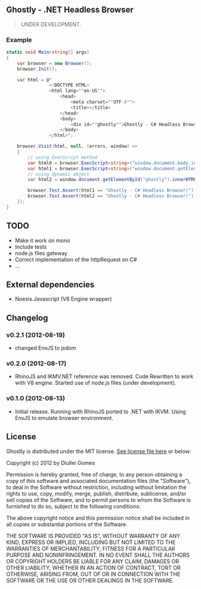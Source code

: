 ## Ghostly - .NET Headless Browser

> UNDER DEVELOPMENT.

### Example

```csharp
static void Main(string[] args)
{
	var browser = new Browser();
	browser.Init();

	var html = @"
				<!DOCTYPE HTML>
				<html lang=""en-US"">
					<head>
						<meta charset=""UTF-8"">
						<title></title>
					</head>
					<body>
						<div id=""ghostly"">Ghostly - C# Headless Browser!</div>
					</body>
				</html>";

	browser.Visit(html, null, (errors, window) =>
	{
		// using ExecScript method
		var html0 = browser.ExecScript<string>("window.document.body.innerHTML");
		var html1 = browser.ExecScript<string>("window.document.getElementById('ghostly').innerHTML");
		// using dynamic object
		var html2 = window.document.getElementById("ghostly").innerHTML;

		browser.Test.Assert(html1 == "Ghostly - C# Headless Browser!");
		browser.Test.Assert(html2 == "Ghostly - C# Headless Browser!");
	});
}
```

## TODO

* Make it work on mono
* Include tests
* node.js files gateway
* Correct implementation of the httpRequest on C#
* ...

## External dependencies

* Noesis.Javascript (V8 Engine wrapper)

## Changelog

### v0.2.1 (2012-08-19)

* changed EnvJS to jsdom

### v0.2.0 (2012-08-17)

* RhinoJS and IKMV.NET reference was removed. Code Rewritten to work with V8 engine. Started use of node.js files (under development).

### v0.1.0 (2012-08-13)

* Initial release. Running with RhinoJS ported to .NET with IKVM. Using EnvJS to emulate browser environment.

## License

Ghostly is distributed under the MIT license. [See license file here](https://raw.github.com/Diullei/Ghostly/master/LICENSE.txt) or below:

Copyright (c) 2012 by Diullei Gomes

Permission is hereby granted, free of charge, to any person obtaining a copy of this software and associated documentation files (the "Software"), to deal in the Software without restriction, including without limitation the rights to use, copy, modify, merge, publish, distribute, sublicense, and/or sell copies of the Software, and to permit persons to whom the Software is furnished to do so, subject to the following conditions:

The above copyright notice and this permission notice shall be included in all copies or substantial portions of the Software.

THE SOFTWARE IS PROVIDED "AS IS", WITHOUT WARRANTY OF ANY KIND, EXPRESS OR IMPLIED, INCLUDING BUT NOT LIMITED TO THE WARRANTIES OF MERCHANTABILITY, FITNESS FOR A PARTICULAR PURPOSE AND NONINFRINGEMENT. IN NO EVENT SHALL THE AUTHORS OR COPYRIGHT HOLDERS BE LIABLE FOR ANY CLAIM, DAMAGES OR OTHER LIABILITY, WHETHER IN AN ACTION OF CONTRACT, TORT OR OTHERWISE, ARISING FROM, OUT OF OR IN CONNECTION WITH THE SOFTWARE OR THE USE OR OTHER DEALINGS IN THE SOFTWARE.